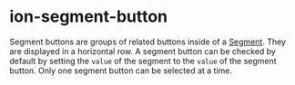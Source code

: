 # ion-segment-button

Segment buttons are groups of related buttons inside of a [Segment](../segment). They are displayed in a horizontal row. A segment button can be checked by default by setting the `value` of the segment to the `value` of the segment button. Only one segment button can be selected at a time.

